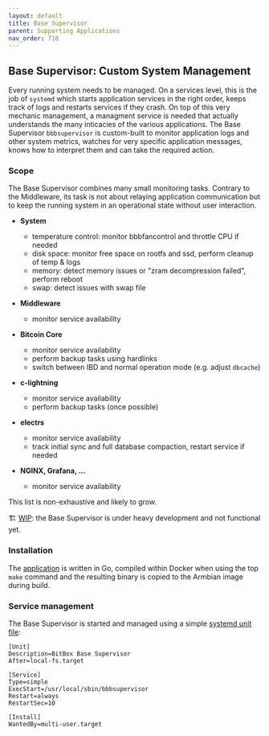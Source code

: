 ```yaml
---
layout: default
title: Base Supervisor
parent: Supporting Applications
nav_order: 710
---
```

## Base Supervisor: Custom System Management

Every running system needs to be managed.
On a services level, this is the job of `systemd` which starts application services in the right order, keeps track of logs and restarts services if they crash.
On top of this very mechanic management, a managment service is needed that actually understands the many inticacies of the various applications.
The Base Supervisor `bbbsupervisor` is custom-built to monitor application logs and other system metrics, watches for very specific application messages, knows how to interpret them and can take the required action.

### Scope

The Base Supervisor combines many small monitoring tasks. Contrary to the Middleware, its task is not about relaying application communication but to keep the running system in an operational state without user interaction.

* **System**
  * temperature control: monitor bbbfancontrol and throttle CPU if needed
  * disk space: monitor free space on rootfs and ssd, perform cleanup of temp & logs
  * memory: detect memory issues or "zram decompression failed", perform reboot
  * swap: detect issues with swap file

* **Middleware**
  * monitor service availability

* **Bitcoin Core**
  * monitor service availability
  * perform backup tasks using hardlinks
  * switch between IBD and normal operation mode (e.g. adjust `dbcache`)

* **c-lightning**
  * monitor service availability
  * perform backup tasks (once possible)

* **electrs**
  * monitor service availability
  * track initial sync and full database compaction, restart service if needed

* **NGINX, Grafana, ...**
  * monitor service availability

This list is non-exhaustive and likely to grow.

🏗️ [WIP](https://github.com/shiftdevices/bitbox-base-internal/issues/142): the Base Supervisor is under heavy development and not functional yet.

### Installation

The [application](../../tools/bbbsupervisor/bbbsupervisor.go) is written in Go, compiled within Docker when using the top `make` command and the resulting binary is copied to the Armbian image during build.

### Service management

The Base Supervisor is started and managed using a simple [systemd unit file](../../tools/bbbsupervisor/bbbsupervisor.service):

```
[Unit]
Description=BitBox Base Supervisor
After=local-fs.target

[Service]
Type=simple
ExecStart=/usr/local/sbin/bbbsupervisor
Restart=always
RestartSec=10

[Install]
WantedBy=multi-user.target
```
